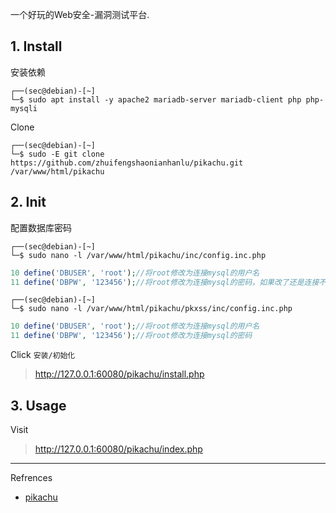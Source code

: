 一个好玩的Web安全-漏洞测试平台.

## 1. Install

安装依赖

```
┌──(sec@debian)-[~]
└─$ sudo apt install -y apache2 mariadb-server mariadb-client php php-mysqli
```

Clone

```
┌──(sec@debian)-[~]
└─$ sudo -E git clone https://github.com/zhuifengshaonianhanlu/pikachu.git /var/www/html/pikachu
```

## 2. Init

配置数据库密码

```
┌──(sec@debian)-[~]
└─$ sudo nano -l /var/www/html/pikachu/inc/config.inc.php
```

```php
10 define('DBUSER', 'root');//将root修改为连接mysql的用户名
11 define('DBPW', '123456');//将root修改为连接mysql的密码，如果改了还是连接不上，请先手动连接下你的数据库，确保数据库服务没问题在说!
```

```
┌──(sec@debian)-[~]
└─$ sudo nano -l /var/www/html/pikachu/pkxss/inc/config.inc.php
```

```php
10 define('DBUSER', 'root');//将root修改为连接mysql的用户名
11 define('DBPW', '123456');//将root修改为连接mysql的密码
```

Click `安装/初始化` 

> http://127.0.0.1:60080/pikachu/install.php

## 3. Usage

Visit

> http://127.0.0.1:60080/pikachu/index.php

---

Refrences

- [pikachu](https://github.com/zhuifengshaonianhanlu/pikachu)
